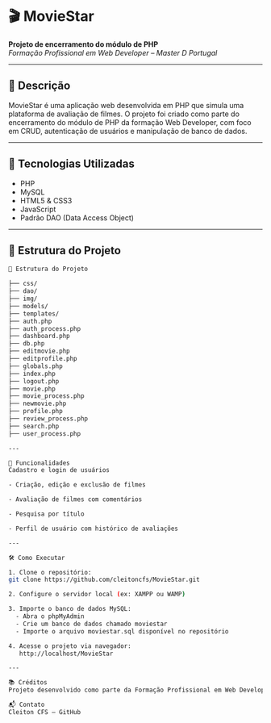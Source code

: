 # 🎬 MovieStar

**Projeto de encerramento do módulo de PHP**  
*Formação Profissional em Web Developer – Master D Portugal*

---

## 🧾 Descrição

MovieStar é uma aplicação web desenvolvida em PHP que simula uma plataforma de avaliação de filmes. O projeto foi criado como parte do encerramento do módulo de PHP da formação Web Developer, com foco em CRUD, autenticação de usuários e manipulação de banco de dados.

---

## 🚀 Tecnologias Utilizadas

- PHP
- MySQL
- HTML5 & CSS3
- JavaScript
- Padrão DAO (Data Access Object)

---

## 📁 Estrutura do Projeto

```bash
📁 Estrutura do Projeto

├── css/
├── dao/
├── img/
├── models/
├── templates/
├── auth.php
├── auth_process.php
├── dashboard.php
├── db.php
├── editmovie.php
├── editprofile.php
├── globals.php
├── index.php
├── logout.php
├── movie.php
├── movie_process.php
├── newmovie.php
├── profile.php
├── review_process.php
├── search.php
├── user_process.php

---

📌 Funcionalidades
Cadastro e login de usuários

- Criação, edição e exclusão de filmes

- Avaliação de filmes com comentários

- Pesquisa por título

- Perfil de usuário com histórico de avaliações

---

🛠️ Como Executar

1. Clone o repositório:
git clone https://github.com/cleitoncfs/MovieStar.git

2. Configure o servidor local (ex: XAMPP ou WAMP)

3. Importe o banco de dados MySQL:
  - Abra o phpMyAdmin
  - Crie um banco de dados chamado moviestar
  - Importe o arquivo moviestar.sql disponível no repositório

4. Acesse o projeto via navegador:
   http://localhost/MovieStar

---

📚 Créditos
Projeto desenvolvido como parte da Formação Profissional em Web Developer – Master D Portugal.

📬 Contato
Cleiton CFS – GitHub



